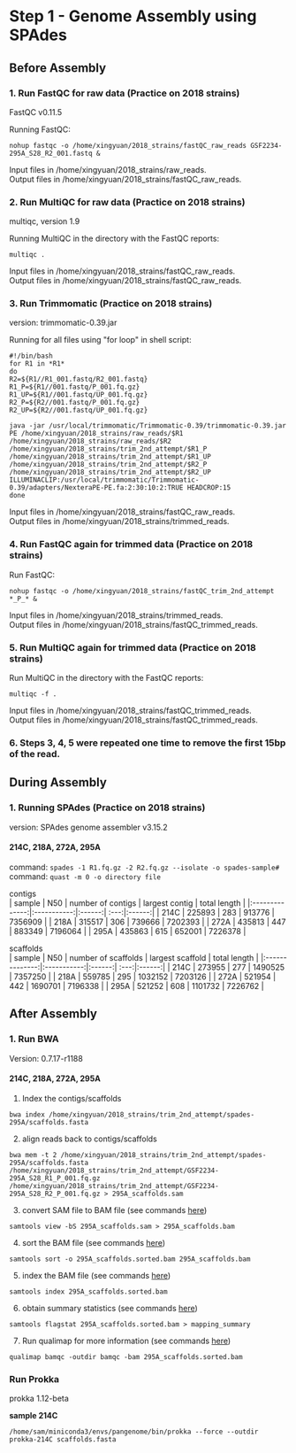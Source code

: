 # Step 1 - Genome Assembly using SPAdes <br>

## Before Assembly
### 1. Run FastQC for raw data (Practice on 2018 strains)
FastQC v0.11.5

Running FastQC: 
```
nohup fastqc -o /home/xingyuan/2018_strains/fastQC_raw_reads GSF2234-295A_S28_R2_001.fastq &
```

Input files in /home/xingyuan/2018_strains/raw_reads. <br>
Output files in /home/xingyuan/2018_strains/fastQC_raw_reads.

### 2. Run MultiQC for raw data (Practice on 2018 strains) 
multiqc, version 1.9

Running MultiQC in the directory with the FastQC reports: 
```
multiqc .
```

Input files in /home/xingyuan/2018_strains/fastQC_raw_reads. <br>
Output files in /home/xingyuan/2018_strains/fastQC_raw_reads.

### 3. Run Trimmomatic (Practice on 2018 strains)
version: trimmomatic-0.39.jar

Running for all files using "for loop" in shell script: <br>
```
#!/bin/bash 
for R1 in *R1* 
do 
R2=${R1//R1_001.fastq/R2_001.fastq} 
R1_P=${R1//001.fastq/P_001.fq.gz} 
R1_UP=${R1//001.fastq/UP_001.fq.gz} 
R2_P=${R2//001.fastq/P_001.fq.gz} 
R2_UP=${R2//001.fastq/UP_001.fq.gz} 

java -jar /usr/local/trimmomatic/Trimmomatic-0.39/trimmomatic-0.39.jar PE /home/xingyuan/2018_strains/raw_reads/$R1 /home/xingyuan/2018_strains/raw_reads/$R2 /home/xingyuan/2018_strains/trim_2nd_attempt/$R1_P /home/xingyuan/2018_strains/trim_2nd_attempt/$R1_UP /home/xingyuan/2018_strains/trim_2nd_attempt/$R2_P /home/xingyuan/2018_strains/trim_2nd_attempt/$R2_UP ILLUMINACLIP:/usr/local/trimmomatic/Trimmomatic-0.39/adapters/NexteraPE-PE.fa:2:30:10:2:TRUE HEADCROP:15 
done
```

Input files in /home/xingyuan/2018_strains/fastQC_raw_reads. <br>
Output files in /home/xingyuan/2018_strains/trimmed_reads.

### 4. Run FastQC again for trimmed data (Practice on 2018 strains)
Run FastQC: 
```
nohup fastqc -o /home/xingyuan/2018_strains/fastQC_trim_2nd_attempt *_P_* &
```

Input files in /home/xingyuan/2018_strains/trimmed_reads. <br>
Output files in /home/xingyuan/2018_strains/fastQC_trimmed_reads.

### 5. Run MultiQC again for trimmed data (Practice on 2018 strains)
Run MultiQC in the directory with the FastQC reports: 
```
multiqc -f . 
```
Input files in /home/xingyuan/2018_strains/fastQC_trimmed_reads. <br>
Output files in /home/xingyuan/2018_strains/fastQC_trimmed_reads.

### 6. Steps 3, 4, 5 were repeated one time to remove the first 15bp of the read.

## During Assembly 
### 1. Running SPAdes (Practice on 2018 strains)
version: SPAdes genome assembler v3.15.2

#### 214C, 218A, 272A, 295A
command: ``spades -1 R1.fq.gz -2 R2.fq.gz --isolate -o spades-sample#`` <br>
command: ``quast -m 0 -o directory file``

contigs  
| sample | N50       | number of contigs |  largest contig | total length |
|:--------------:|:-----------:|:------:| :---:|:------:|
| 214C   |  225893   |    283            | 913776          |  7356909     |
| 218A   |  315517   |    306            | 739666          |  7202393     |
| 272A   |  435813   |    447            | 883349          |  7196064     |
| 295A   |  435863   |    615            | 652001          |  7226378     |

scaffolds     
| sample | N50       | number of scaffolds |  largest scaffold | total length |
|:--------------:|:-----------:|:------:| :---:|:------:|
| 214C   | 273955    |         277         |      1490525      |    7357250   |
| 218A   | 559785    |         295         |      1032152      |    7203126   |
| 272A   | 521954    |         442         |      1690701      |    7196338   |
| 295A   | 521252    |         608         |      1101732      |    7226762   |


## After Assembly 
### 1. Run BWA
Version: 0.7.17-r1188 

#### 214C, 218A, 272A, 295A
1. Index the contigs/scaffolds
```
bwa index /home/xingyuan/2018_strains/trim_2nd_attempt/spades-295A/scaffolds.fasta     
```
2. align reads back to contigs/scaffolds
```
bwa mem -t 2 /home/xingyuan/2018_strains/trim_2nd_attempt/spades-295A/scaffolds.fasta /home/xingyuan/2018_strains/trim_2nd_attempt/GSF2234-295A_S28_R1_P_001.fq.gz /home/xingyuan/2018_strains/trim_2nd_attempt/GSF2234-295A_S28_R2_P_001.fq.gz > 295A_scaffolds.sam 
```
3. convert SAM file to BAM file (see commands [here](http://www.htslib.org/doc/samtools-view.html))
```
samtools view -bS 295A_scaffolds.sam > 295A_scaffolds.bam 
```
4. sort the BAM file (see commands [here](http://www.htslib.org/doc/samtools-sort.html))
```
samtools sort -o 295A_scaffolds.sorted.bam 295A_scaffolds.bam 
```
5. index the BAM file (see commands [here](http://www.htslib.org/doc/samtools-index.html))
```
samtools index 295A_scaffolds.sorted.bam 
```
6. obtain summary statistics (see commands [here](http://www.htslib.org/doc/samtools-flagstat.html))
```
samtools flagstat 295A_scaffolds.sorted.bam > mapping_summary 
```
7. Run qualimap for more information (see commands [here](http://qualimap.conesalab.org/doc_html/analysis.html))
```
qualimap bamqc -outdir bamqc -bam 295A_scaffolds.sorted.bam 
```

### Run Prokka 
prokka 1.12-beta

**sample 214C**
```
/home/sam/miniconda3/envs/pangenome/bin/prokka --force --outdir prokka-214C scaffolds.fasta
```
